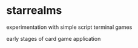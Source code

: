 # starrealms
experimentation with simple script terminal games

early stages of card game application
